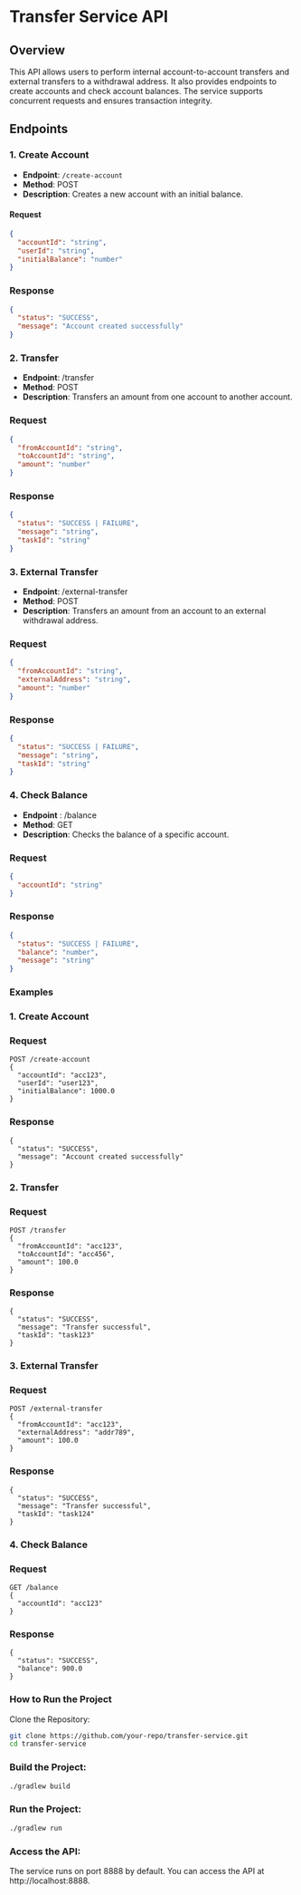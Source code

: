 # Transfer Service API

## Overview
This API allows users to perform internal account-to-account transfers and external transfers to a withdrawal address. It also provides endpoints to create accounts and check account balances. The service supports concurrent requests and ensures transaction integrity.

## Endpoints

### 1. Create Account
- **Endpoint**: `/create-account`
- **Method**: POST
- **Description**: Creates a new account with an initial balance.

#### Request
```json
{
  "accountId": "string",
  "userId": "string",
  "initialBalance": "number"
}
```
### Response
```json
{
  "status": "SUCCESS",
  "message": "Account created successfully"
}
```
### 2. Transfer
- **Endpoint**: /transfer
- **Method**: POST
- **Description**: Transfers an amount from one account to another account. 
### Request
```json
{
  "fromAccountId": "string",
  "toAccountId": "string",
  "amount": "number"
}
```
### Response
```json
{
  "status": "SUCCESS | FAILURE",
  "message": "string",
  "taskId": "string"
}
```
### 3. External Transfer
- **Endpoint**: /external-transfer
- **Method**: POST
- **Description**: Transfers an amount from an account to an external withdrawal address.
### Request
```json
{
  "fromAccountId": "string",
  "externalAddress": "string",
  "amount": "number"
}
```
### Response
```json
{
  "status": "SUCCESS | FAILURE",
  "message": "string",
  "taskId": "string"
}
```
### 4. Check Balance
- **Endpoint** : /balance
- **Method**: GET
- **Description**: Checks the balance of a specific account.
### Request
```json
{
  "accountId": "string"
}
```
### Response
```json
{
  "status": "SUCCESS | FAILURE",
  "balance": "number",
  "message": "string"
}
```
### Examples
### 1. Create Account
### Request
```
POST /create-account
{
  "accountId": "acc123",
  "userId": "user123",
  "initialBalance": 1000.0
}
```
### Response
```
{
  "status": "SUCCESS",
  "message": "Account created successfully"
}
```

### 2. Transfer
### Request
```
POST /transfer
{
  "fromAccountId": "acc123",
  "toAccountId": "acc456",
  "amount": 100.0
}
```
### Response
```
{
  "status": "SUCCESS",
  "message": "Transfer successful",
  "taskId": "task123"
}
```
### 3. External Transfer
### Request
```
POST /external-transfer
{
  "fromAccountId": "acc123",
  "externalAddress": "addr789",
  "amount": 100.0
}
```
### Response
```
{
  "status": "SUCCESS",
  "message": "Transfer successful",
  "taskId": "task124"
}
```
### 4. Check Balance
### Request
```
GET /balance
{
  "accountId": "acc123"
}
```
### Response
```
{
  "status": "SUCCESS",
  "balance": 900.0
}
```

### How to Run the Project
Clone the Repository:

```bash
git clone https://github.com/your-repo/transfer-service.git
cd transfer-service
```

### Build the Project:

```bash
./gradlew build
```

### Run the Project:

```bash
./gradlew run
```

### Access the API:
The service runs on port 8888 by default. You can access the API at http://localhost:8888.


